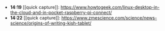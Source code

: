 - **14:19** [[quick capture]]:  https://www.howtogeek.com/linux-desktop-in-the-cloud-and-in-pocket-raspberry-pi-connect/
- **14:22** [[quick capture]]:  https://www.zmescience.com/science/news-science/origins-of-writing-kish-tablet/